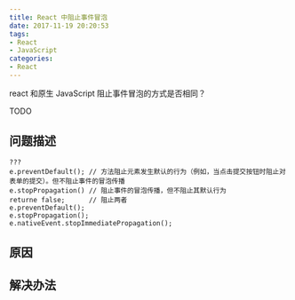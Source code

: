```yaml
---
title: React 中阻止事件冒泡
date: 2017-11-19 20:20:53
tags: 
- React
- JavaScript
categories: 
- React
---
```


react 和原生 JavaScript 阻止事件冒泡的方式是否相同？
<!--more-->
TODO
## 问题描述
```
???
e.preventDefault(); // 方法阻止元素发生默认的行为（例如，当点击提交按钮时阻止对表单的提交）。但不阻止事件的冒泡传播
e.stopPropagation() // 阻止事件的冒泡传播，但不阻止其默认行为
returne false;      // 阻止两者
e.preventDefault();
e.stopPropagation();
e.nativeEvent.stopImmediatePropagation();
```
## 原因

## 解决办法
